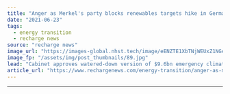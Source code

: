 ```yaml
---
title: "Anger as Merkel's party blocks renewables targets hike in German climate action plan"
date: "2021-06-23"
tags: 
  - energy transition
  - recharge news
source: "recharge news"
image_url: "https://images-global.nhst.tech/image/eENZTE1XbTNjWEUxZ1NGeDJCQlB0a2NwdVYwcndTVTJJaStJZnZuNTBIQT0=/nhst/binary/acc7dda952b4f3e83d166a4effaa82a9"
image_fp: "/assets/img/post_thumbnails/89.jpg"
lead: "Cabinet approves watered-down version of $9.6bn emergency climate plan and leaves decision on higher wind and solar goals to next government"
article_url: "https://www.rechargenews.com/energy-transition/anger-as-merkels-party-blocks-renewables-targets-hike-in-german-climate-action-plan/2-1-1029821"
---
```


---
